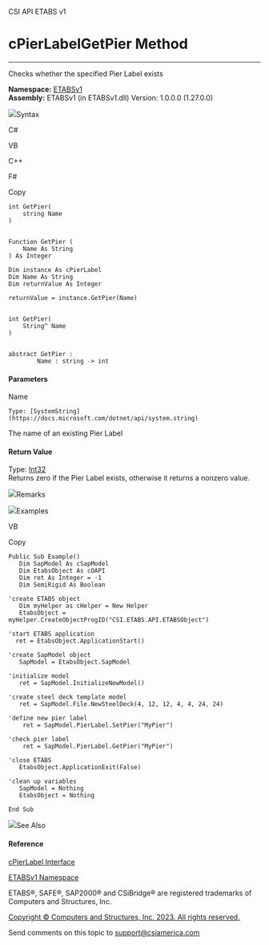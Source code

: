 ﻿

CSI API ETABS v1

# cPierLabelGetPier Method  
  
---  
  
Checks whether the specified Pier Label exists

**Namespace:** [ETABSv1](2780f1b8-2033-5289-2298-1cdb2a7508d9.htm)  
**Assembly:** ETABSv1 (in ETABSv1.dll) Version: 1.0.0.0 (1.27.0.0)

![](../icons/SectionExpanded.png)Syntax

C#

VB

C++

F#

Copy

    
    
    int GetPier(
    	string Name
    )
    
    
    Function GetPier ( 
    	Name As String
    ) As Integer
    
    Dim instance As cPierLabel
    Dim Name As String
    Dim returnValue As Integer
    
    returnValue = instance.GetPier(Name)
    
    
    int GetPier(
    	String^ Name
    )
    
    
    abstract GetPier : 
            Name : string -> int 
    

#### Parameters

Name

    Type: [SystemString](https://docs.microsoft.com/dotnet/api/system.string)  
The name of an existing Pier Label

#### Return Value

Type: [Int32](https://docs.microsoft.com/dotnet/api/system.int32)  
Returns zero if the Pier Label exists, otherwise it returns a nonzero value.

![](../icons/SectionExpanded.png)Remarks

![](../icons/SectionExpanded.png)Examples

VB

Copy

    
    
    Public Sub Example()
       Dim SapModel As cSapModel
       Dim EtabsObject As cOAPI
       Dim ret As Integer = -1
       Dim SemiRigid As Boolean
    
    'create ETABS object
       Dim myHelper as cHelper = New Helper
       EtabsObject = myHelper.CreateObjectProgID("CSI.ETABS.API.ETABSObject")
    
    'start ETABS application
      ret = EtabsObject.ApplicationStart()
    
    'create SapModel object
       SapModel = EtabsObject.SapModel
    
    'initialize model
       ret = SapModel.InitializeNewModel()
    
    'create steel deck template model
       ret = SapModel.File.NewSteelDeck(4, 12, 12, 4, 4, 24, 24)
    
    'define new pier label
        ret = SapModel.PierLabel.SetPier("MyPier")
    
    'check pier label
        ret = SapModel.PierLabel.GetPier("MyPier")
    
    'close ETABS
       EtabsObject.ApplicationExit(False)
    
    'clean up variables
       SapModel = Nothing
       EtabsObject = Nothing
    
    End Sub

![](../icons/SectionExpanded.png)See Also

#### Reference

[cPierLabel Interface](478b791d-9607-9f60-d842-286490005236.htm)

[ETABSv1 Namespace](2780f1b8-2033-5289-2298-1cdb2a7508d9.htm)

ETABS®, SAFE®, SAP2000® and CSiBridge® are registered trademarks of Computers
and Structures, Inc.  

[Copyright © Computers and Structures, Inc. 2023. All rights
reserved.](http://www.csiamerica.com)

Send comments on this topic to
[support@csiamerica.com](mailto:support%40csiamerica.com?Subject=CSI%20API%20ETABS%20v1)

